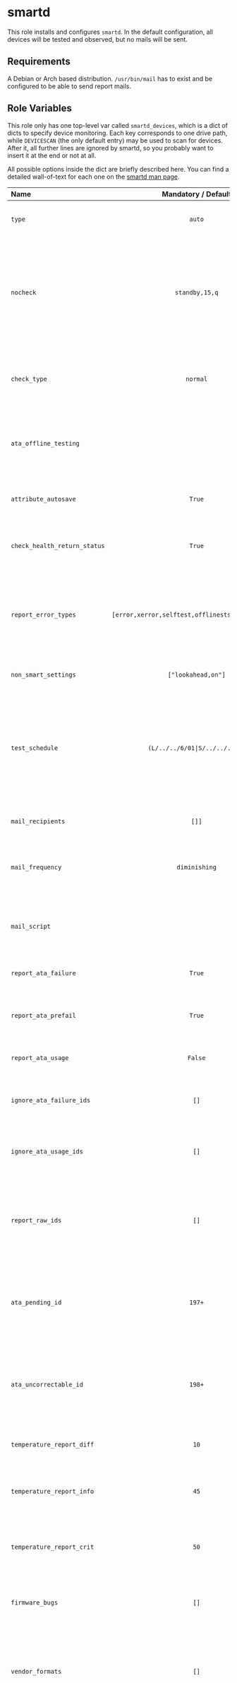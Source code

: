 # smartd

This role installs and configures `smartd`. 
In the default configuration, all devices will be tested and observed, but no mails will be sent.

## Requirements

A Debian or Arch based distribution.
`/usr/bin/mail` has to exist and be configured to be able to send report mails.

## Role Variables

This role only has one top-level var called `smartd_devices`, which is a dict of dicts to specify device monitoring.
Each key corresponds to one drive path, while `DEVICESCAN` (the only default entry) may be used to scan for devices.
After it, all further lines are ignored by smartd, so you probably want to insert it at the end or not at all.

All possible options inside the dict are briefly described here. 
You can find a detailed wall-of-text for each one on the [smartd man page](https://www.smartmontools.org/browser/trunk/smartmontools/smartd.conf.5.in).

| Name                         |                Mandatory / Default                | Description                                                                                                                                 |
|:-----------------------------|:-------------------------------------------------:|:--------------------------------------------------------------------------------------------------------------------------------------------|
| `type`                       |                      `auto`                       | The type of device, e.g. `ata`, `scsi`, `marvell`, etc.                                                                                     |
| `nocheck`                    |                  `standby,15,q`                   | Powermode setting. By default, devices in `standby` are only woken up every 15th attempt and skipped check attempts are not logged.         |
| `check_type`                 |                     `normal`                      | Use `normal` or `permissive` to force SMART checking even if it is not advertised.                                                          |
| `ata_offline_testing`        |                                                   | Set to `on` or `off` to configure ATA offline testing on smartd startup.                                                                    |
| `attribute_autosave`         |                      `True`                       | Enables or disables attribute autosave on startup                                                                                           |
| `check_health_return_status` |                      `True`                       | Check device health status using the SMART return status                                                                                    |
| `report_error_types`         | `[error,xerror,selftest,offlinests,"scterc,0,0"]` | List of error types to report. By default, SMART errors as well as failed tests are logged and TLER will be disabled.                       |
| `non_smart_settings`         |                `["lookahead,on"]`                 | List of non-SMART options to set                                                                                                            |
| `test_schedule`              |   <code>(L/../../6/01&#124;S/../.././02)</code>   | REGEXP to specify self-test schedules. By default, a short test is executed daily after 2am. A long test is executed each sunday after 2am. |
| `mail_recipients`            |                       `[]]`                       | List of mail addresses to report to                                                                                                         |
| `mail_frequency`             |                   `diminishing`                   | Frequency of report emails. `once`, `daily` and `diminishing` are possible values.                                                          |
| `mail_script`                |                                                   | Path to a script that will be executed in addition to sending report mails                                                                  |
| `report_ata_failure`         |                      `True`                       | Report failure of any ATA usage attributes                                                                                                  |
| `report_ata_prefail`         |                      `True`                       | Report change of any ATA prefail attributes                                                                                                 |
| `report_ata_usage`           |                      `False`                      | Report any time a usage attribute has changed                                                                                               |
| `ignore_ata_failure_ids`     |                       `[]`                        | List of SMART IDs to ignore when checking for failures                                                                                      |
| `ignore_ata_usage_ids`       |                       `[]`                        | List of SMART IDs to ignore when tracking usage value changes                                                                               |
| `report_raw_ids`             |                       `[]`                        | List of IDs to force reporting raw values for. Append `!` to an ID to consider changes critical.                                            |
| `ata_pending_id`             |                      `197+`                       | ID specifying pending sectors. Append `+` to only report increasage instead of non-zero-ness.                                               |
| `ata_uncorrectable_id`       |                      `198+`                       | ID specifying pending sectors. Append `+` to only report increasage instead of non-zero-ness.                                               |
| `temperature_report_diff`    |                       `10`                        | Difference in temperature to report. Use `0` to ignore.                                                                                     |
| `temperature_report_info`    |                       `45`                        | Temperature threshold to start sending informational reports. Use `0` to ignore.                                                            |
| `temperature_report_crit`    |                       `50`                        | Temperature threshold to start sending critical reports. Use `0` to ignore.                                                                 |
| `firmware_bugs`              |                       `[]`                        | List of known firmware bugs SMARTD should circumvent.                                                                                       |
| `vendor_formats`             |                       `[]`                        | List of options to rewrite interpretation of raw SMART values and their interpretation.                                                     |
| `preset_mode`                |                       `use`                       | Set to `ignore` if you don't want to use known presets for a detected drive.                                                                |

## Example Playbook

```yml
- hosts: storage
  roles:
    - role: smartd
      smartd_devices:
        /dev/sda:
          check_type: permissive
          test_schedule: L/../../7/04
          temperature_report_diff: 5
        DEVICESCAN:
          non_smart_settings:
           - lookahead,on
           - wcache,off
           - standby,off
           - apm,254
```

This configuration will force SMART checking even if it is not advertised as implemented on `/dev/sda`. The device will only be tested after 4am every sunday and already temperature changes of 5 degrees will be reported.
All other drives will be monitored using the default settings, except for the listed options set additionally.

## License

This work is licensed under a [Creative Commons Attribution-ShareAlike 4.0 International License](https://creativecommons.org/licenses/by-sa/4.0/).


## Author Information

- [Michel Weitbrecht (SlothOfAnarchy)](https://github.com/SlothOfAnarchy) _michel.weitbrecht@stuvus.uni-stuttgart.de_
